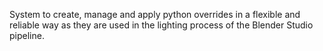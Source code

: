 System to create, manage and apply python overrides in a flexible and reliable way as they are used in the lighting process of the Blender Studio pipeline.
